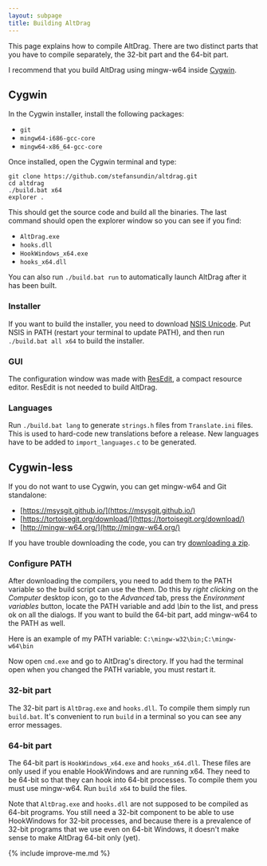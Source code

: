 ```yaml
---
layout: subpage
title: Building AltDrag
---
```


This page explains how to compile AltDrag. There are two distinct parts that you have to compile separately, the 32-bit part and the 64-bit part.

I recommend that you build AltDrag using mingw-w64 inside [Cygwin](https://cygwin.com/).

## Cygwin

In the Cygwin installer, install the following packages:

- `git`
- `mingw64-i686-gcc-core`
- `mingw64-x86_64-gcc-core`

Once installed, open the Cygwin terminal and type:

```
git clone https://github.com/stefansundin/altdrag.git
cd altdrag
./build.bat x64
explorer .
```

This should get the source code and build all the binaries. The last command should open the explorer window so you can see if you find:

- `AltDrag.exe`
- `hooks.dll`
- `HookWindows_x64.exe`
- `hooks_x64.dll`

You can also run `./build.bat run` to automatically launch AltDrag after it has been built.

### Installer

If you want to build the installer, you need to download [NSIS Unicode](http://www.scratchpaper.com/). Put NSIS in PATH (restart your terminal to update PATH), and then run `./build.bat all x64` to build the installer.

### GUI

The configuration window was made with [ResEdit](http://www.resedit.net/), a compact resource editor. ResEdit is not needed to build AltDrag.

### Languages

Run `./build.bat lang` to generate `strings.h` files from `Translate.ini` files. This is used to hard-code new translations before a release. New languages have to be added to `import_languages.c` to be generated.


## Cygwin-less

If you do not want to use Cygwin, you can get mingw-w64 and Git standalone:

- [https://msysgit.github.io/](https://msysgit.github.io/)
- [https://tortoisegit.org/download/](https://tortoisegit.org/download/)
- [http://mingw-w64.org/](http://mingw-w64.org/)

If you have trouble downloading the code, you can try [downloading a zip](https://github.com/stefansundin/altdrag/zipball/master).


### Configure PATH

After downloading the compilers, you need to add them to the PATH variable so the build script can use the them. Do this by _right clicking_ on the _Computer_ desktop icon, go to the _Advanced_ tab, press the _Environment variables_ button, locate the PATH variable and add _<mingw-w32 path>\bin_ to the list, and press ok on all the dialogs. If you want to build the 64-bit part, add mingw-w64 to the PATH as well.

Here is an example of my PATH variable: `C:\mingw-w32\bin;C:\mingw-w64\bin`

Now open `cmd.exe` and go to AltDrag's directory. If you had the terminal open when you changed the PATH variable, you must restart it.

### 32-bit part

The 32-bit part is `AltDrag.exe` and `hooks.dll`. To compile them simply run `build.bat`. It's convenient to run `build` in a terminal so you can see any error messages.

### 64-bit part

The 64-bit part is `HookWindows_x64.exe` and `hooks_x64.dll`. These files are only used if you enable HookWindows and are running x64. They need to be 64-bit so that they can hook into 64-bit processes. To compile them you must use mingw-w64. Run `build x64` to build the files.

Note that `AltDrag.exe` and `hooks.dll` are not supposed to be compiled as 64-bit programs. You still need a 32-bit component to be able to use HookWindows for 32-bit processes, and because there is a prevalence of 32-bit programs that we use even on 64-bit Windows, it doesn't make sense to make AltDrag 64-bit only (yet).


{% include improve-me.md %}
